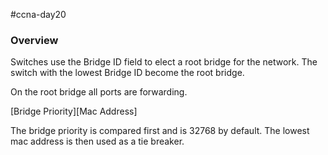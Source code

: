 #ccna-day20 

### Overview
Switches use the Bridge ID field to elect a root bridge for the network.
The switch with the lowest Bridge ID become the root bridge.

On the root bridge all ports are forwarding.

\[Bridge Priority]\[Mac Address]

The bridge priority is compared first and is 32768 by default. The lowest mac address is then used as a tie breaker.
